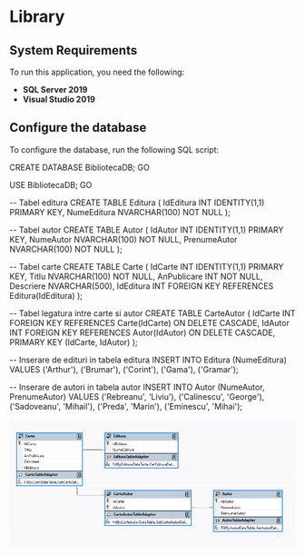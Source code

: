 # Library

## System Requirements
To run this application, you need the following:
- **SQL Server 2019**  
- **Visual Studio 2019** 

## Configure the database
To configure the database, run the following SQL script:

CREATE DATABASE BibliotecaDB;
GO

USE BibliotecaDB;
GO

-- Tabel editura
CREATE TABLE Editura (
	IdEditura INT IDENTITY(1,1) PRIMARY KEY,
	NumeEditura NVARCHAR(100) NOT NULL
);

-- Tabel autor
CREATE TABLE Autor (
	IdAutor INT IDENTITY(1,1) PRIMARY KEY,
	NumeAutor NVARCHAR(100) NOT NULL,
	PrenumeAutor NVARCHAR(100) NOT NULL
);

-- Tabel carte
CREATE TABLE Carte (
	IdCarte INT IDENTITY(1,1) PRIMARY KEY,
	Titlu NVARCHAR(100) NOT NULL,
	AnPublicare INT NOT NULL,
	Descriere NVARCHAR(500),
	IdEditura INT FOREIGN KEY REFERENCES Editura(IdEditura)
);

-- Tabel legatura intre carte si autor
CREATE TABLE CarteAutor (
	IdCarte INT FOREIGN KEY REFERENCES Carte(IdCarte) ON DELETE CASCADE,
	IdAutor INT FOREIGN KEY REFERENCES Autor(IdAutor) ON DELETE CASCADE,
	PRIMARY KEY (IdCarte, IdAutor)
);

-- Inserare de edituri in tabela editura
INSERT INTO Editura (NumeEditura) VALUES
('Arthur'),
('Brumar'),
('Corint'),
('Gama'),
('Gramar');

-- Inserare de autori in tabela autor
INSERT INTO Autor (NumeAutor, PrenumeAutor) VALUES
('Rebreanu', 'Liviu'),
('Calinescu', 'George'),
('Sadoveanu', 'Mihail'),
('Preda', 'Marin'),
('Eminescu', 'Mihai');

![Database Diagram](/Images/Database_diagram.PNG)
